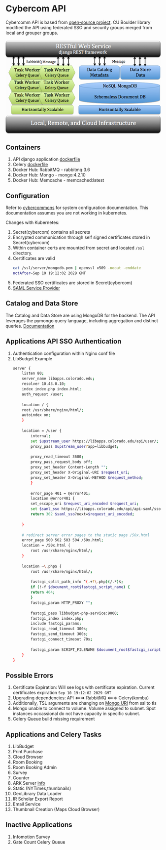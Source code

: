 # Cybercom API

Cybercomm API is based from [open-source project](https://cybercom-docs.readthedocs.io/en/latest/). CU Boulder library modified the API using federated SSO and security groups merged from local and grouper groups.

![Cybercommons](assets/cybercommons.png)

## Containers

1. API django application [dockerfile](https://github.com/culibraries/cybercom-k8s-api/blob/main/dockerfile)
1. Celery [dockerfile](https://github.com/culibraries/cybercom-k8s-api/blob/main/dc_config/images/celery/dockerfile)
1. Docker Hub: RabbitMQ - rabbitmq:3.6
1. Docker Hub: Mongo - mongo:4.2.10
1. Docker Hub: Memcache - memcached:latest

## Configuration

Refer to [cybercommons](https://cybercom-docs.readthedocs.io/en/latest/pages/configuration.html#configuration-files)  for system configuration documentation. This documentation assumes you are not working in kubernetes. 

Changes with Kubernetes:
1. Secret(cybercom) contains all secrets
1. Encrypted communication through self signed certificates stored in Secret(cybercom)
1. Within container certs are mounted from secret and located `/ssl` directory.
1. Certificates are valid
    ```sh
    cat /ssl/server/mongodb.pem | openssl x509 -noout -enddate
    notAfter=Sep 10 19:12:02 2029 GMT
    ```
1. Federated SSO certificates are stored in Secret(cybercom)
1. [SAML Service Provider](https://github.com/culibraries/django-saml2-pro-auth/blob/master/README.md)

## Catalog and Data Store 
The Catalog and Data Store are using MongoDB for the backend. The API leverages the pymongo query language, including aggregation and distinct queries. [Documentation](https://cybercom-docs.readthedocs.io/en/latest/pages/rest_api.html)

## Applications API SSO Authentication

1. Authentication configuration within Nginx conf file
1. LibBudget Example
    ```sh
    server {
        listen 80;
        server_name libapps.colorado.edu;
        resolver 10.43.0.10;
        index index.php index.html;
        auth_request /user;

        location / {
        root /usr/share/nginx/html/;
        autoindex on;
        }

        location = /user {
            internal;
            set $upstream_user https://libapps.colorado.edu/api/user/;
            proxy_pass $upstream_user?app=libbudget;

            proxy_read_timeout 3600;
            proxy_pass_request_body off;
            proxy_set_header Content-Length "";
            proxy_set_header X-Original-URI $request_uri;
            proxy_set_header X-Original-METHOD $request_method;
            }

            error_page 401 = @error401;
            location @error401 {
            set_escape_uri $request_uri_encoded $request_uri;
            set $saml_sso https://libapps.colorado.edu/api/api-saml/sso/saml;
            return 302 $saml_sso?next=$request_uri_encoded;
        
        }

        # redirect server error pages to the static page /50x.html
        error_page 500 502 503 504 /50x.html;
        location = /50x.html {
            root /usr/share/nginx/html/;
        }

        location ~\.php$ {
            root /usr/share/nginx/html/;

            fastcgi_split_path_info ^(.+?\.php)(/.*)$;
            if (!-f $document_root$fastcgi_script_name) {
            return 404;
            }
            fastcgi_param HTTP_PROXY "";

            fastcgi_pass libbudget-php-service:9000;
            fastcgi_index index.php;
            include fastcgi_params;
            fastcgi_read_timeout 300s;
            fastcgi_send_timeout 300s;
            fastcgi_connect_timeout 70s;

            fastcgi_param SCRIPT_FILENAME $document_root$fastcgi_script_name;
        }
    }
    ```

## Possible Errors

1. Certificate Expiration: Will see logs with certificate expiration. Current certificates expiration `Sep 10 19:12:02 2029 GMT`
1. Upgrading dependencies: API <===> RabbitMQ <===> Celery(kombu)
1. Additionally, TSL arguments are changing on [Mongo URI](https://docs.mongodb.com/manual/reference/connection-string/#tls-options) from ssl to tls
1. Mongo unable to connect to volume. Volume assigned to subnet. Spot instances occassional do not have capacity in specific subnet.
1. Celery Queue build missing requirement

## Applications and Celery Tasks
1. LibBudget
1. Print Purchase
1. Cloud Browser
1. Room Booking
1. Room Booking Admin
1. Survey
1. Counter
1. ARK Server [info](https://arks.org/about/ark-naans-and-systems/)
1. Static (NYTimes,thumbnails)
1. GeoLibrary Data Loader
1. IR Scholar Export Report
1. Email Service
1. Thumbnail Creation (Maps Cloud Browser)

## Inactive Applications

1. Infomotion Survey
1. Gate Count Celery Queue

